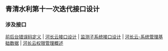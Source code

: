 ## 青清水利第十一次迭代接口设计
### 涉及接口

[前后台错误码定义](http://112.124.104.190:10001/soft/wiki/wikis/qqsl_error_code) | [河长云接口设计](http://112.124.104.190:10001/soft/wiki/wikis/hzy-wechat) | [监测子系统接口设计](http://112.124.104.190:10001/soft/wiki/wikis/%E6%A3%80%E6%B5%8B%E5%AD%90%E7%B3%BB%E7%BB%9F) | [河长云-系统管理基础数据](http://112.124.104.190:10001/soft/wiki/wikis/%E7%B3%BB%E7%BB%9F%E7%AE%A1%E7%90%86%E5%9F%BA%E7%A1%80%E6%95%B0%E6%8D%AE) | [河长云权限管理概述](http://112.124.104.190:10001/soft/wiki/wikis/%E6%B2%B3%E9%95%BF%E4%BA%91%E6%9D%83%E9%99%90%E7%AE%A1%E7%90%86%E6%A6%82%E8%BF%B0)



